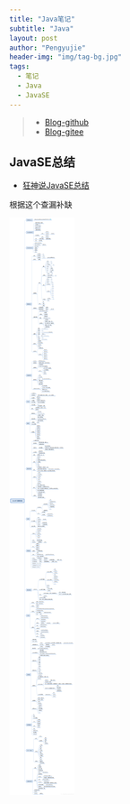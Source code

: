 ```yaml
---
title: "Java笔记"
subtitle: "Java"
layout: post
author: "Pengyujie"
header-img: "img/tag-bg.jpg"
tags:
  - 笔记
  - Java
  - JavaSE
---
```


> - [Blog-github](https://pengyujie99.github.io/) 
> - [Blog-gitee](https://peng-yujie.gitee.io/)

## JavaSE总结

- [狂神说JavaSE总结](https://www.bilibili.com/video/av78501130/)

根据这个查漏补缺

<img src="/img/notes/net/JavaSE1.png" alt="JavaSE总结">





